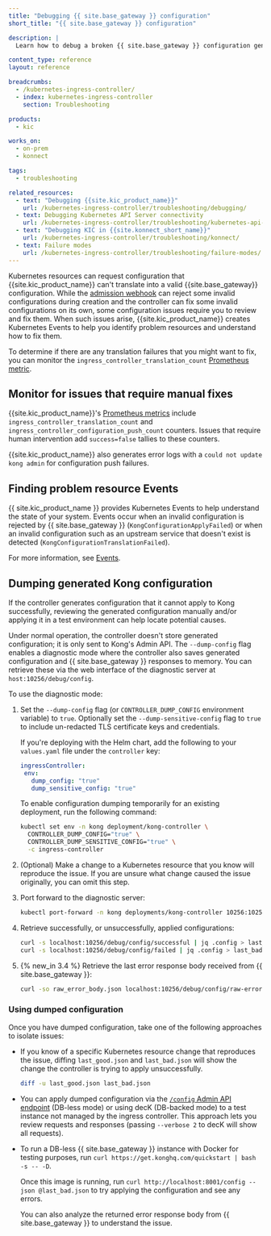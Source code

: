 ```yaml
---
title: "Debugging {{ site.base_gateway }} configuration"
short_title: "{{ site.base_gateway }} configuration"

description: |
  Learn how to debug a broken {{ site.base_gateway }} configuration generated by {{ site.kic_product_name }}.

content_type: reference
layout: reference

breadcrumbs:
  - /kubernetes-ingress-controller/
  - index: kubernetes-ingress-controller
    section: Troubleshooting

products:
  - kic

works_on:
  - on-prem
  - konnect

tags:
  - troubleshooting

related_resources:
  - text: "Debugging {{site.kic_product_name}}"
    url: /kubernetes-ingress-controller/troubleshooting/debugging/ 
  - text: Debugging Kubernetes API Server connectivity
    url: /kubernetes-ingress-controller/troubleshooting/kubernetes-api-server/
  - text: "Debugging KIC in {{site.konnect_short_name}}"
    url: /kubernetes-ingress-controller/troubleshooting/konnect/
  - text: Failure modes
    url: /kubernetes-ingress-controller/troubleshooting/failure-modes/
---
```


Kubernetes resources can request configuration that {{site.kic_product_name}} can't translate into a valid {{site.base_gateway}} configuration. While the [admission webhook](/kubernetes-ingress-controller//admission-webhook/) can reject some invalid configurations during creation and the controller can fix some invalid configurations on its own, some configuration issues require you to review and fix them. When such issues arise, {{site.kic_product_name}} creates Kubernetes Events to help you identify problem resources and understand how to fix them.

To determine if there are any translation failures that you might want to fix, you can monitor the `ingress_controller_translation_count` [Prometheus metric](/kubernetes-ingress-controller/observability/prometheus/).

## Monitor for issues that require manual fixes

{{site.kic_product_name}}'s [Prometheus metrics](/kubernetes-ingress-controller/observability/prometheus/) include `ingress_controller_translation_count` and `ingress_controller_configuration_push_count` counters. Issues that require human intervention add `success=false` tallies to these counters.

{{site.kic_product_name}} also generates error logs with a `could not update kong admin` for configuration push failures.

## Finding problem resource Events

{{ site.kic_product_name }} provides Kubernetes Events to help understand the state of your system. Events occur when an invalid configuration is rejected by {{ site.base_gateway }} (`KongConfigurationApplyFailed`) or when an invalid configuration such as an upstream service that doesn't exist is detected (`KongConfigurationTranslationFailed`).

For more information, see [Events](/kubernetes-ingress-controller/observability/events/).

## Dumping generated Kong configuration

If the controller generates configuration that it cannot apply to Kong successfully, reviewing the generated configuration manually and/or applying it in a test environment can help locate potential causes.

Under normal operation, the controller doesn't store generated configuration; it is only sent to Kong's Admin API.  The `--dump-config` flag enables a diagnostic mode where the controller also saves generated configuration and {{ site.base_gateway }} responses to memory. You can retrieve these via the web interface of the diagnostic server at `host:10256/debug/config`.

To use the diagnostic mode:

1. Set the `--dump-config` flag (or `CONTROLLER_DUMP_CONFIG` environment variable) to `true`. Optionally set the `--dump-sensitive-config` flag to `true` to include un-redacted TLS certificate keys and credentials.

   If you're deploying with the Helm chart, add the following to your `values.yaml` file under the `controller` key:

   ```yaml
   ingressController:
    env:
      dump_config: "true"
      dump_sensitive_config: "true"
    ```

    To enable configuration dumping temporarily for an existing deployment, run the following command:

    ```bash
    kubectl set env -n kong deployment/kong-controller \
      CONTROLLER_DUMP_CONFIG="true" \
      CONTROLLER_DUMP_SENSITIVE_CONFIG="true" \
      -c ingress-controller
    ```

1. (Optional) Make a change to a Kubernetes resource that you know will reproduce the issue. If you are unsure what change caused the issue originally, you can omit this step.

1. Port forward to the diagnostic server:

   ```bash
   kubectl port-forward -n kong deployments/kong-controller 10256:10256
   ```

1. Retrieve successfully, or unsuccessfully, applied configurations:

   ```bash
   curl -s localhost:10256/debug/config/successful | jq .config > last_good.json
   curl -s localhost:10256/debug/config/failed | jq .config > last_bad.json
   ```

1. {% new_in 3.4 %} Retrieve the last error response body received from {{ site.base_gateway }}:
   ```bash
   curl -so raw_error_body.json localhost:10256/debug/config/raw-error
   ```

### Using dumped configuration

Once you have dumped configuration, take one of the following approaches to isolate issues:

- If you know of a specific Kubernetes resource change that reproduces the issue, diffing `last_good.json` and `last_bad.json` will show the change the controller is trying to apply unsuccessfully.

  ```bash
  diff -u last_good.json last_bad.json
  ```

- You can apply dumped configuration via the [`/config` Admin API endpoint](/api/gateway/admin-ee/#/operations/post-config) (DB-less mode) or using decK (DB-backed mode) to a test instance not managed by the ingress controller. This approach lets you review requests and responses (passing `--verbose 2` to decK will show all requests).

- To run a DB-less {{ site.base_gateway }} instance with Docker for testing purposes, run `curl https://get.konghq.com/quickstart | bash -s -- -D`.

  Once this image is running, run `curl http://localhost:8001/config --json @last_bad.json` to try applying the configuration and see any errors.

  You can also analyze the returned error response body from {{ site.base_gateway }} to understand the issue.
